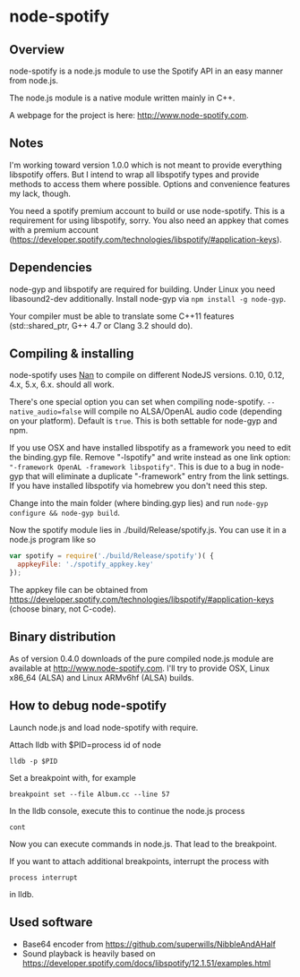node-spotify
============
Overview
--------
node-spotify is a node.js module to use the Spotify API in an easy manner from node.js.

The node.js module is a native module written mainly in C++.

A webpage for the project is here: http://www.node-spotify.com.

Notes
-----
I'm working toward version 1.0.0 which is not meant to provide everything libspotify offers. But I intend to wrap all
libspotify types and provide methods to access them where possible. Options and convenience features my lack, though.

You need a spotify premium account to build or use node-spotify. This is a requirement for using libspotify, sorry.
You also need an appkey that comes with a premium account (https://developer.spotify.com/technologies/libspotify/#application-keys).

Dependencies
------------
node-gyp and libspotify are required for building. Under Linux you need libasound2-dev additionally. Install node-gyp
via ```npm install -g node-gyp```.

Your compiler must be able to translate some C++11 features (std::shared_ptr, G++ 4.7 or Clang 3.2 should do).

Compiling & installing
----------------------
node-spotify uses [Nan](https://github.com/nodejs/nan) to compile on different NodeJS versions. 0.10, 0.12, 4.x, 5.x, 6.x.
should all work.

There's one special option you can set when compiling node-spotify. ```--native_audio=false``` will compile no ALSA/OpenAL audio code
(depending on your platform). Default is ```true```. This is both settable for node-gyp and npm.

If you use OSX and have installed libspotify as a framework you need to edit the binding.gyp file. Remove "-lspotify" and
write instead as one link option: ```"-framework OpenAL -framework libspotify"```. This is due to a bug in node-gyp
that will eliminate a duplicate "-framework" entry from the link settings. If you have installed libspotify via homebrew
you don't need this step.

Change into the main folder (where binding.gyp lies) and run ```node-gyp configure && node-gyp build```.

Now the spotify module lies in ./build/Release/spotify.js. You can use it in a node.js program like so

```javascript
var spotify = require('./build/Release/spotify')( {
  appkeyFile: './spotify_appkey.key'
});
```

The appkey file can be obtained from https://developer.spotify.com/technologies/libspotify/#application-keys (choose
binary, not C-code).

Binary distribution
-------------------
As of version 0.4.0 downloads of the pure compiled node.js module are available at http://www.node-spotify.com.
I'll try to provide OSX, Linux x86_64 (ALSA) and Linux ARMv6hf (ALSA) builds.

How to debug node-spotify
-------------------------
Launch node.js and load node-spotify with require.

Attach lldb with $PID=process id of node

    lldb -p $PID

Set a breakpoint with, for example

    breakpoint set --file Album.cc --line 57

In the lldb console, execute this to continue the node.js process

    cont

Now you can execute commands in node.js. That lead to the breakpoint.

If you want to attach additional breakpoints, interrupt the process with

    process interrupt

in lldb.

Used software
-------------
* Base64 encoder from https://github.com/superwills/NibbleAndAHalf
* Sound playback is heavily based on https://developer.spotify.com/docs/libspotify/12.1.51/examples.html
